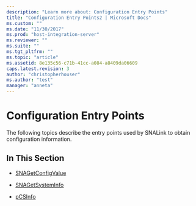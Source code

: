 ```yaml
---
description: "Learn more about: Configuration Entry Points"
title: "Configuration Entry Points2 | Microsoft Docs"
ms.custom: ""
ms.date: "11/30/2017"
ms.prod: "host-integration-server"
ms.reviewer: ""
ms.suite: ""
ms.tgt_pltfrm: ""
ms.topic: "article"
ms.assetid: 8e135c56-c71b-41cc-a084-a8409da06609
caps.latest.revision: 3
author: "christopherhouser"
ms.author: "test"
manager: "anneta"
---
```

# Configuration Entry Points
The following topics describe the entry points used by SNALink to obtain configuration information.  
  
## In This Section  
  
-   [SNAGetConfigValue](../core/snagetconfigvalue2.md)  
  
-   [SNAGetSystemInfo](../core/snagetsysteminfo1.md)  
  
-   [pCSInfo](../core/pcsinfo1.md)
